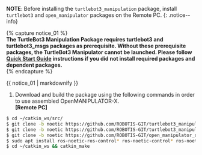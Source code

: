 
**NOTE**: Before installing the `turtlebot3_manipulation` package, install `turtlebot3` and `open_manipulator` packages on the Remote PC.
{: .notice--info}

{% capture notice_01 %}  
**The TurtleBot3 Manipulation Package requires turtlebot3 and turtlebot3_msgs packages as prerequisite. Without these prerequisite packages, the TurtleBot3 Manipulator cannot be launched. Please follow [Quick Start Guide](/docs/en/platform/turtlebot3/quick-start) instructions if you did not install required packages and dependent packages.**  
{% endcapture %}
<div class="notice--danger">{{ notice_01 | markdownify }}</div>


1. Download and build the package using the following commands in order to use assembled OpenMANIPULATOR-X.  
**[Remote PC]**  
```bash
$ cd ~/catkin_ws/src/
$ git clone -b noetic https://github.com/ROBOTIS-GIT/turtlebot3_manipulation.git
$ git clone -b noetic https://github.com/ROBOTIS-GIT/turtlebot3_manipulation_simulations.git
$ git clone -b noetic https://github.com/ROBOTIS-GIT/open_manipulator_dependencies.git
$ sudo apt install ros-noetic-ros-control* ros-noetic-control* ros-noetic-moveit* ros-noetic-dwa-local-planner
$ cd ~/catkin_ws && catkin_make
```

<!--
```bash
$ cd ~/catkin_ws && catkin_make
$ cd ~/catkin_ws/src/
$ git clone https://github.com/ROBOTIS-GIT/open_manipulator_with_tb3.git
$ git clone https://github.com/ROBOTIS-GIT/open_manipulator_with_tb3_msgs.git
$ git clone https://github.com/ROBOTIS-GIT/open_manipulator_with_tb3_simulations.git
$ git clone https://github.com/ROBOTIS-GIT/open_manipulator_perceptions.git
$ sudo apt-get install ros-melodic-smach* ros-melodic-ar-track-alvar ros-melodic-ar-track-alvar-msgs
$ cd ~/catkin_ws && catkin_make
```

- If `catkin_make` command is completed without any errors, the preparation for OpenMANIPULATOR is done. Then load a TurtleBot3 Waffle or Waffle Pi with OpenMANIPULATOR on RViz. -->

<!-- **TIP**: Before executing this command, you have to specify the model name of TurtleBot3. The `${TB3_MODEL}` is the name of the model you are using in `waffle`, `waffle_pi`. If you want to permanently set the export settings, please refer to [Export TURTLEBOT3_MODEL][export_turtlebot3_model]{: .popup} page.
{: .notice--success}

**[RemotePC]**
```bash
$ export TURTLEBOT3_MODEL=${TB3_MODEL}
$ roslaunch open_manipulator_with_tb3_description open_manipulator_with_tb3_rviz.launch
```

![](/assets/images/platform/turtlebot3/manipulation/TurtleBot3_with_Open_Manipulator.png)
-->
